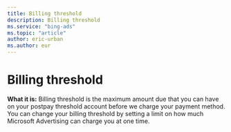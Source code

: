 ```yaml
---
title: Billing threshold
description: Billing threshold
ms.service: "bing-ads"
ms.topic: "article"
author: eric-urban
ms.author: eur
---
```


# Billing threshold

**What it is:**  Billing threshold is the maximum amount due that you can have on your postpay threshold account before we charge your payment method. You can change your billing threshold by setting a limit on how much Microsoft Advertising can charge you at one time.


